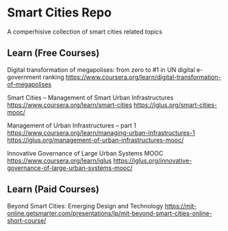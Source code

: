 # Smart Cities Repo

A comperhisive collection of smart cities related topics


## Learn (Free Courses)

Digital transformation of megapolises: from zero to #1 in UN digital e-government ranking
https://www.coursera.org/learn/digital-transformation-of-megapolises

Smart Cities – Management of Smart Urban Infrastructures
https://www.coursera.org/learn/smart-cities
https://iglus.org/smart-cities-mooc/

Management of Urban Infrastructures – part 1
https://www.coursera.org/learn/managing-urban-infrastructures-1
https://iglus.org/management-of-urban-infrastructures-mooc/

Innovative Governance of Large Urban Systems MOOC
https://www.coursera.org/learn/iglus
https://iglus.org/innovative-governance-of-large-urban-systems-mooc/



## Learn (Paid Courses)
Beyond Smart Cities: Emerging Design and Technology
https://mit-online.getsmarter.com/presentations/lp/mit-beyond-smart-cities-online-short-course/
